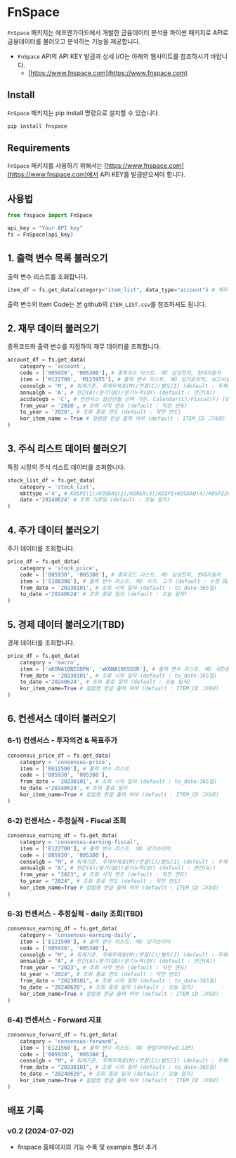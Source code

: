 # FnSpace

`FnSpace` 패키지는 에프앤가이드에서 개발한 금융데이터 분석용 파이썬 패키지로 API로 금융데이터를 불러오고 분석하는 기능을 제공합니다.

- `FnSpace` API의 API KEY 발급과 상세 I/O는 아래의 웹사이트를 참조하시기 바랍니다.
  - [https://www.fnspace.com](https://www.fnspace.com)


## Install

`FnSpace` 패키지는 pip install 명령으로 설치할 수 있습니다.

```bash
pip install fnspace
```

## Requirements

`FnSpace` 패키지를 사용하기 위해서는 [https://www.fnspace.com](https://www.fnspace.com)에서  API KEY를 발급받으셔야 합니다.


## 사용법

```python
from fnspace import FnSpace

api_key = "Your API key"
fs = FnSpace(api_key)
```

## 1. 출력 변수 목록 불러오기

출력 변수 리스트를 조회합니다.

```python
item_df = fs.get_data(category="item_list", data_type="account") # 재무 데이터의 출력 변수 리스트
```

출력 변수의 Item Code는 본 github의 `ITEM_LIST.csv`를 참조하셔도 됩니다.

## 2. 재무 데이터 불러오기

종목코드와 출력 변수를 지정하여 재무 데이터를 조회합니다.

```python
account_df = fs.get_data(
    category = 'account',
    code = ['005930', '005380'], # 종목코드 리스트. 예) 삼성전자, 현대자동차
    item = ['M122700', 'M123955'], # 출력 변수 리스트. 예) 당기순이익, 보고서발표일 (default : 전체 item)
    consolgb = 'M', # 회계기준. 주재무제표(M)/연결(C)/별도(I) (default : 주재무제표(M))
    annualgb = 'A', # 연간(A)/분기(QQ)/분기누적(QY) (default : 연간(A))
    accdategb = 'C', # 컨센서스 결산년월 선택 기준. Calendar(C)/Fiscal(F) (default : Calendar(C))
    from_year = '2020', # 조회 시작 연도 (default : 직전 연도)
    to_year = '2020', # 조회 종료 연도 (default : 직전 연도)
    kor_item_name = True # 컬럼명 한글 출력 여부 (default : ITEM_CD 그대로)
)
```

## 3. 주식 리스트 데이터 불러오기

특정 시장의 주식 리스트 데이터를 조회합니다.

```python
stock_list_df = fs.get_data(
    category = 'stock_list',
    mkttype ='4', # KOSPI(1)/KOSDAQ(2)/KONEX(3)/KOSPI+KOSDAQ(4)/KOSPI200(5)/KOSDAQ150(6)
    date ='20240624' # 조회 기준일 (default : 오늘 일자)
)
```

## 4. 주가 데이터 불러오기

주가 데이터를 조회합니다.

```python
price_df = fs.get_data(
    category = 'stock_price',
    code = ['005930', '005380'], # 종목코드 리스트. 예) 삼성전자, 현대자동차
    item = ['S100300'], # 출력 변수 리스트. 예) 시가, 고가 (default : 수정 OLHCV)
    from_date = '20230101', # 조회 시작 일자 (default : to_date-365일)
    to_date ='20240624' # 조회 종료 일자 (default : 오늘 일자)
)
```

## 5. 경제 데이터 불러오기(TBD)

경제 데이터를 조회합니다.

```python
price_df = fs.get_data(
    category = 'macro',
    item = ['aKONA10NIGDPW', 'aKONA10GSGSR'], # 출력 변수 리스트. 예) 국민총소득(명목,원화)(십억원), 총저축률(명목)(%)
    from_date = '20230101', # 조회 시작 일자 (default : to_date-365일)
    to_date ='20240624', # 조회 종료 일자 (default : 오늘 일자)
    kor_item_name=True # 컬럼명 한글 출력 여부 (default : ITEM_CD 그대로)
)
```

## 6. 컨센서스 데이터 불러오기

### 6-1) 컨센서스 - 투자의견 & 목표주가

```python
consensus_price_df = fs.get_data(
    category = 'consensus-price',
    item = ['E612500'], # 출력 변수 리스트
    code = ['005930', '005380'],
    from_date = '20230101', # 조회 시작 일자 (default : to_date-365일)
    to_date ='20240624', # 조회 종료 일자
    kor_item_name=True # 컬럼명 한글 출력 여부 (default : ITEM_CD 그대로)
)
```

### 6-2) 컨센서스 - 추정실적 - Fiscal 조회

```python
consensus_earning_df = fs.get_data(
    category = 'consensus-earning-fiscal',
    item = ['E122700'], # 출력 변수 리스트. 예) 당기순이익
    code = ['005930', '005380'],
    consolgb = "M", # 회계기준. 주재무제표(M)/연결(C)/별도(I) (default : 주재무제표(M))
    annualgb = "A", # 연간(A)/분기(QQ)/분기누적(QY) (default : 연간(A))
    from_year = "2023", # 조회 시작 연도 (default : 직전 연도)
    to_year = "2024", # 조회 종료 연도 (default : 직전 연도)
    kor_item_name=True # 컬럼명 한글 출력 여부 (default : ITEM_CD 그대로)
)
```

### 6-3) 컨센서스 - 추정실적 - daily 조회(TBD)

```python
consensus_earning_df = fs.get_data(
    category = 'consensus-earning-daily',
    item = ['E121500'], # 출력 변수 리스트. 예) 당기순이익
    code = ['005930', '005380'],
    consolgb = "M", # 회계기준. 주재무제표(M)/연결(C)/별도(I) (default : 주재무제표(M))
    annualgb = "A", # 연간(A)/분기(QQ)/분기누적(QY) (default : 연간(A))
    from_year = "2023", # 조회 시작 연도 (default : 직전 연도)
    to_year = "2024", # 조회 종료 연도 (default : 직전 연도)
    from_date = "20230101", # 조회 시작 일자 (default : to_date-365일)
    to_date = "20240620", # 조회 종료 일자 (default : 오늘 일자)
    kor_item_name=True # 컬럼명 한글 출력 여부 (default : ITEM_CD 그대로)
)
```

### 6-4) 컨센서스 - Forward 지표

```python
consensus_forward_df = fs.get_data(
    category = 'consensus-forward',
    item = ['E121560'], # 출력 변수 리스트. 예) 영업이익(Fwd.12M)
    code = ['005930', '005380'],
    consolgb = "M", # 회계기준. 주재무제표(M)/연결(C)/별도(I) (default : 주재무제표(M))
    from_date = "20230101", # 조회 시작 일자 (default : to_date-365일)
    to_date = "20240620", # 조회 종료 일자 (default : 오늘 일자)
    kor_item_name=True # 컬럼명 한글 출력 여부 (default : ITEM_CD 그대로)
)
```


## 배포 기록


### v0.2 (2024-07-02)

- fnspace 홈페이지의 기능 수록 및 example 폴더 추가
